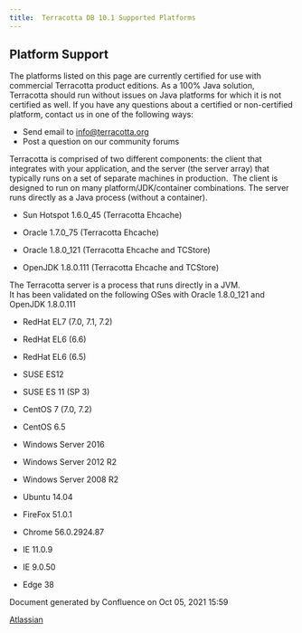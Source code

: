 ```yaml
---
title:  Terracotta DB 10.1 Supported Platforms  
---
```


Platform Support
----------------

The platforms listed on this page are currently certified for use with commercial Terracotta product editions. As a 100% Java solution, Terracotta should run without issues on Java platforms for which it is not certified as well. If you have any questions about a certified or non-certified platform, contact us in one of the following ways:  
  

*   Send email to [info@terracotta.org](mailto:info@terracotta.org)
*   Post a question on our community forums

Terracotta is comprised of two different components: the client that integrates with your application, and the server (the server array) that typically runs on a set of separate machines in production.  The client is designed to run on many platform/JDK/container combinations. The server runs directly as a Java process (without a container).

*   Sun Hotspot 1.6.0\_45 (Terracotta Ehcache)
*   Oracle 1.7.0\_75 (Terracotta Ehcache)
*   Oracle 1.8.0\_121 (Terracotta Ehcache and TCStore)  
    
*   OpenJDK 1.8.0.111 (Terracotta Ehcache and TCStore)  
    

The Terracotta server is a process that runs directly in a JVM.  
It has been validated on the following OSes with Oracle 1.8.0\_121 and OpenJDK 1.8.0.111

*   RedHat EL7 (7.0, 7.1, 7.2)
*   RedHat EL6 (6.6)
*   RedHat EL6 (6.5)
*   SUSE ES12
*   SUSE ES 11 (SP 3)
*   CentOS 7 (7.0, 7.2)
*   CentOS 6.5
*   Windows Server 2016
*   Windows Server 2012 R2  
    
*   Windows Server 2008 R2
*   Ubuntu 14.04  
    

*   FireFox 51.0.1
*   Chrome 56.0.2924.87
*   IE 11.0.9
*   IE 9.0.50
*   Edge 38

Document generated by Confluence on Oct 05, 2021 15:59

[Atlassian](http://www.atlassian.com/)
